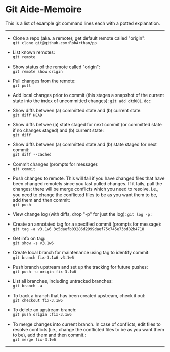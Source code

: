 # Git Aide-Memoire

This is a list of example git command lines each with a potted explanation.

---

* Clone a repo (aka. a remote); get default remote called "origin":  
 `git clone git@github.com:RobArthan/pp`

* List known remotes:  
     `git remote`

* Show status of the remote called "origin":  
    `git remote show origin`

* Pull changes from the remote:  
    `git pull`

* Add local changes prior to commit (this stages a snapshot of the current state into the index of uncommitted changes):
    `git add dtd001.doc`

* Show diffs between (a) committed state and (b) current state:  
    `git diff HEAD`

* Show diffs betwee (a) state staged for next commit (or committed state if no changes staged) and (b) current state:  
    `git diff`

* Show diffs between (a) committed state and (b) state staged for next commit:  
    `git diff --cached`

* Commit changes (prompts for message):  
     `git commit`

* Push changes to remote. This will fail if you have changed files that have been changed remotely since you last pulled changes. If it fails, pull the changes: there will be merge conflicts which you need to resolve. i.e., you need to change the conflicted files to be as you want them to be, add them and then commit:  
    `git push`

* View change log (with diffs, drop "-p" for just the log):
    `git log -p:  `

* Create an annotated tag for a specified commit (prompts for message):  
    `git tag -a v3.1w6 3c5daefb03286d2999daef75c745e73bd82b4718`

* Get info on tag:  
    `git show -s v3.1w6`

* Create local branch for maintenance using tag to identify commit:  
    `git branch fix-3.1w6 v3.1w6`

* Push branch upstream and set up the tracking for future pushes:  
    `git push -u origin fix-3.1w6`

* List all branches, including untracked branches:  
    `git branch -a`

* To track a branch that has been created upstream, check it out:  
    `git checkout fix-3.1w6`

* To delete an upstream branch:  
    `git push origin :fix-3.1w6`

* To merge changes into current branch. 
In case of conflicts, edit files to resolve conflicts (i.e., change the conflicted files to be as you want them to be), add them and then commit.:  
    `git merge fix-3.1w6`

----

